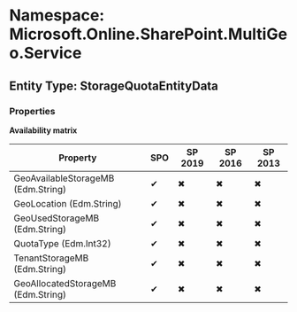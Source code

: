 # Namespace: Microsoft.Online.SharePoint.MultiGeo.Service
## Entity Type: StorageQuotaEntityData

### Properties

**Availability matrix**

Property | SPO | SP 2019 | SP 2016 | SP 2013
----------|-----|---------|---------|--------
GeoAvailableStorageMB (Edm.String) | ✔ | ✖ | ✖ | ✖
GeoLocation (Edm.String) | ✔ | ✖ | ✖ | ✖
GeoUsedStorageMB (Edm.String) | ✔ | ✖ | ✖ | ✖
QuotaType (Edm.Int32) | ✔ | ✖ | ✖ | ✖
TenantStorageMB (Edm.String) | ✔ | ✖ | ✖ | ✖
GeoAllocatedStorageMB (Edm.String) | ✔ | ✖ | ✖ | ✖

